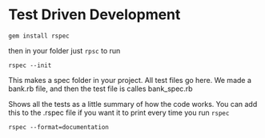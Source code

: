 # Test Driven Development

`gem install rspec`

then in your folder just `rpsc` to run

```
rspec --init
```

This makes a spec folder in your project. All test files go here. We made a bank.rb file, and then the test file is calles bank_spec.rb


Shows all the tests as a little summary of how the code works. You can add this to the .rspec file if you want it to print every time you run `rspec`
```
rspec --format=documentation
```
